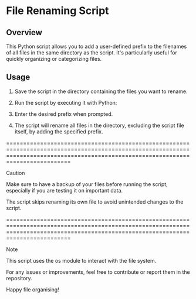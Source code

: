 # File Renaming Script

## Overview

This Python script allows you to add a user-defined prefix to the filenames of all files in the same directory as the script. It's particularly useful for quickly organizing or categorizing files.

## Usage

1. Save the script in the directory containing the files you want to rename.

2. Run the script by executing it with Python:

3. Enter the desired prefix when prompted.

4. The script will rename all files in the directory, excluding the script file itself, by adding the specified prefix.

=====================================================================================================================================================================================

Caution

Make sure to have a backup of your files before running the script, especially if you are testing it on important data.

The script skips renaming its own file to avoid unintended changes to the script.

=====================================================================================================================================================================================

Note

This script uses the os module to interact with the file system.

For any issues or improvements, feel free to contribute or report them in the repository.

Happy file organising!
